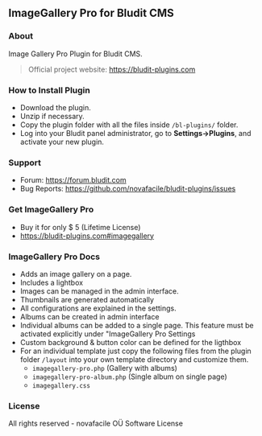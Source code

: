 ## ImageGallery Pro for Bludit CMS

### About

Image Gallery Pro Plugin for Bludit CMS.

> Official project website: https://bludit-plugins.com

### How to Install Plugin
- Download the plugin.
- Unzip if necessary.
- Copy the plugin folder with all the files inside `/bl-plugins/` folder.
- Log into your Bludit panel administrator, go to **Settings->Plugins**, and activate your new plugin.

### Support
- Forum: https://forum.bludit.com
- Bug Reports: https://github.com/novafacile/bludit-plugins/issues

### Get ImageGallery Pro

- Buy it for only $ 5 (Lifetime License)
- https://bludit-plugins.com#imagegallery

### ImageGallery Pro Docs

- Adds an image gallery on a page.
- Includes a lightbox
- Images can be managed in the admin interface.
- Thumbnails are generated automatically
- All configurations are explained in the settings.
- Albums can be created in admin interface
- Individual albums can be added to a single page. This feature must be activated explicitly under "ImageGallery Pro Settings
- Custom background & button color can be defined for the ligthbox
- For an individual template just copy the following files from the plugin folder `/layout` into your own template directory and customize them.
  - `imagegallery-pro.php` (Gallery with albums)
  - `imagegallery-pro-album.php` (Single album on single page)
  - `imagegallery.css` 

### License
All rights reserved - novafacile OÜ Software License